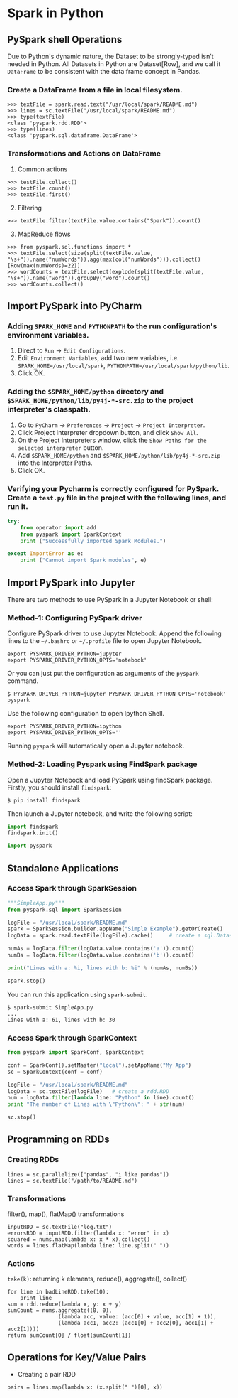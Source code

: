 # Spark in Python
## PySpark shell Operations
Due to Python's dynamic nature, the Dataset to be strongly-typed isn't needed in Python. All Datasets in Python are Dataset[Row], and we call it `DataFrame` to be consistent with the data frame concept in Pandas.  

### Create a DataFrame from a file in local filesystem.
```
>>> textFile = spark.read.text("/usr/local/spark/README.md")
>>> lines = sc.textFile("/usr/local/spark/README.md")
>>> type(textFile)
<class 'pyspark.rdd.RDD'>
>>> type(lines)
<class 'pyspark.sql.dataframe.DataFrame'>
```

### Transformations and Actions on DataFrame
1. Common actions  
```
>>> testFile.collect()
>>> textFile.count()
>>> textFile.first()
```

2. Filtering
```
>>> textFile.filter(textFile.value.contains("Spark")).count()
```

3. MapReduce flows
```
>>> from pyspark.sql.functions import *
>>> textFile.select(size(split(textFile.value, "\s+")).name("numWords")).agg(max(col("numWords"))).collect()
[Row(max(numWords)=22)]
>>> wordCounts = textFile.select(explode(split(textFile.value, "\s+")).name("word")).groupBy("word").count()
>>> wordCounts.collect()
```

## Import PySpark into PyCharm
### Adding `SPARK_HOME` and `PYTHONPATH` to the run configuration's environment variables.  
1. Direct to `Run` -> `Edit Configurations`.
2. Edit `Environment Variables`, add two new variables, i.e. `SPARK_HOME=/usr/local/spark`, `PYTHONPATH=/usr/local/spark/python/lib`.
3. Click OK.

### Adding the `$SPARK_HOME/python` directory and `$SPARK_HOME/python/lib/py4j-*-src.zip` to the project interpreter's classpath.
1. Go to `PyCharm` -> `Preferences` -> `Project` -> `Project Interpreter`.
2. Click Project Interpreter dropdown button, and click `Show All`.
3. On the Project Interpreters window, click the `Show Paths for the selected interpreter` button.
4. Add `$SPARK_HOME/python` and `$SPARK_HOME/python/lib/py4j-*-src.zip` into the Interpreter Paths.
5. Click OK.

### Verifying your Pycharm is correctly configured for PySpark. Create a `test.py` file in the project with the following lines, and run it.
```python
try:
    from operator import add
    from pyspark import SparkContext
    print ("Successfully imported Spark Modules.")

except ImportError as e:
    print ("Cannot import Spark modules", e)
```

## Import PySpark into Jupyter
There are two methods to use PySpark in a Jupyter Notebook or shell:  
### Method-1: Configuring PySpark driver
Configure PySpark driver to use Jupyter Notebook.
Append the following lines to the `~/.bashrc` or `~/.profile` file to open Jupyter Notebook.
```
export PYSPARK_DRIVER_PYTHON=jupyter
export PYSPARK_DRIVER_PYTHON_OPTS='notebook'
```
Or you can just put the configuration as arguments of the `pyspark` command.
```
$ PYSPARK_DRIVER_PYTHON=jupyter PYSPARK_DRIVER_PYTHON_OPTS='notebook' pyspark
```
Use the following configuration to open Ipython Shell.
```
export PYSPARK_DRIVER_PYTHON=ipython
export PYSPARK_DRIVER_PYTHON_OPTS=''
```
Running `pyspark` will automatically open a Jupyter notebook.

### Method-2: Loading Pyspark using FindSpark package
Open a Jupyter Notebook and load PySpark using findSpark package. Firstly, you should install `findspark`:
```
$ pip install findspark
```
Then launch a Jupyter notebook, and write the following script:
```python
import findspark
findspark.init()

import pyspark
```

## Standalone Applications
### Access Spark through SparkSession
```python
"""SimpleApp.py"""
from pyspark.sql import SparkSession

logFile = "/usr/local/spark/README.md"
spark = SparkSession.builder.appName("Simple Example").getOrCreate()
logData = spark.read.textFile(logFile).cache()     # create a sql.Dataset

numAs = logData.filter(logData.value.contains('a')).count()
numBs = logData.filter(logData.value.contains('b')).count()

print("Lines with a: %i, lines with b: %i" % (numAs, numBs))

spark.stop()
```
You can run this application using `spark-submit`.
```
$ spark-submit SimpleApp.py
...
Lines with a: 61, lines with b: 30
```

### Access Spark through SparkContext
```python
from pyspark import SparkConf, SparkContext

conf = SparkConf().setMaster("local").setAppName("My App")
sc = SparkContext(conf = conf)

logFile = "/usr/local/spark/README.md"
logData = sc.textFile(logFile)   # create a rdd.RDD
num = logData.filter(lambda line: "Python" in line).count()
print "The number of Lines with \"Python\": " + str(num)

sc.stop()
```

## Programming on RDDs
### Creating RDDs
```
lines = sc.parallelize(["pandas", "i like pandas"])
lines = sc.textFile("/path/to/README.md")
```
### Transformations
filter(), map(), flatMap() transformations
```
inputRDD = sc.textFile("log.txt")
errorsRDD = inputRDD.filter(lambda x: "error" in x)
squared = nums.map(lambda x: x * x).collect()
words = lines.flatMap(lambda line: line.split(" "))
```

### Actions
`take(k)`: returning k elements, reduce(), aggregate(), collect()
```
for line in badLineRDD.take(10):
	print line
sum = rdd.reduce(lambda x, y: x + y)
sumCount = nums.aggregate((0, 0), 
				(lambda acc, value: (acc[0] + value, acc[1] + 1)),
				(lambda acc1, acc2: (acc1[0] + acc2[0], acc1[1] + acc2[1])))
return sumCount[0] / float(sumCount[1])
```

## Operations for Key/Value Pairs
- Creating a pair RDD
```
pairs = lines.map(lambda x: (x.split(" ")[0], x))
```





